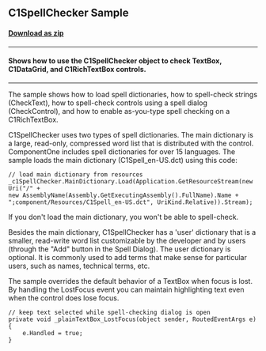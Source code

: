 ## C1SpellChecker Sample
#### [Download as zip](https://grapecity.github.io/DownGit/#/home?url=https://github.com/GrapeCity/ComponentOne-WPF-Samples/tree/master/NET_4.5.2/C1.WPF.SpellChecker/VB/SpellCheckerSamples)
____
#### Shows how to use the C1SpellChecker object to check TextBox, C1DataGrid, and C1RichTextBox controls.
____
The sample shows how to load spell dictionaries, how to spell-check strings (CheckText), how to
spell-check controls using a spell dialog (CheckControl), and how to enable as-you-type spell
checking on a C1RichTextBox.

C1SpellChecker uses two types of spell dictionaries. The main dictionary is a large, read-only, compressed
word list that is distributed with the control. ComponentOne includes spell dictionaries for over 15 
languages. The sample loads the main dictionary (C1Spell_en-US.dct) using this code:

	// load main dictionary from resources
    _c1SpellChecker.MainDictionary.Load(Application.GetResourceStream(new Uri("/" + 
	new AssemblyName(Assembly.GetExecutingAssembly().FullName).Name + ";component/Resources/C1Spell_en-US.dct", UriKind.Relative)).Stream);

If you don't load the main dictionary, you won't be able to spell-check.

Besides the main dictionary, C1SpellChecker has a 'user' dictionary that is a smaller, read-write word list
customizable by the developer and by users (through the "Add" button in the Spell Dialog). The user dictionary
is optional. It is commonly used to add terms that make sense for particular users, such as names, technical 
terms, etc.

The sample overrides the default behavior of a TextBox when focus is lost. By handling the LostFocus event
you can maintain highlighting text even when the control does lose focus.

```
// keep text selected while spell-checking dialog is open
private void _plainTextBox_LostFocus(object sender, RoutedEventArgs e)
{
    e.Handled = true;
}
```




